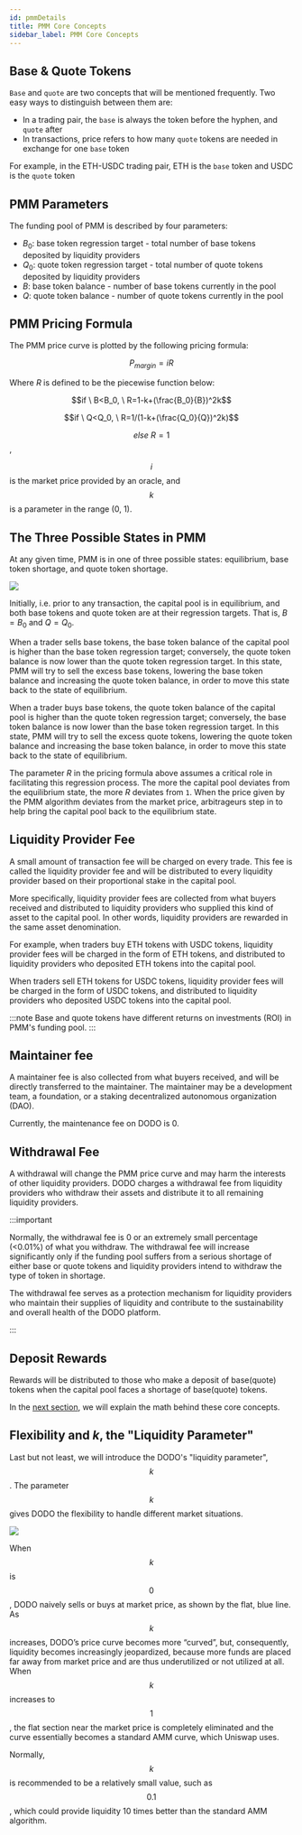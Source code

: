 ```yaml
---
id: pmmDetails
title: PMM Core Concepts
sidebar_label: PMM Core Concepts
---
```


## Base & Quote Tokens

`Base` and `quote` are two concepts that will be mentioned frequently. Two easy ways to distinguish between them are:

- In a trading pair, the `base` is always the token before the hyphen, and `quote` after
- In transactions, price refers to how many `quote` tokens are needed in exchange for one `base` token

For example, in the ETH-USDC trading pair, ETH is the `base` token and USDC is the `quote` token

## PMM Parameters

The funding pool of PMM is described by four parameters:

- $B_0$: base token regression target - total number of base tokens deposited by liquidity providers
- $Q_0$: quote token regression target - total number of quote tokens deposited by liquidity providers
- $B$: base token balance - number of base tokens currently in the pool
- $Q$: quote token balance - number of quote tokens currently in the pool

## PMM Pricing Formula

The PMM price curve is plotted by the following pricing formula:

$$P_{margin}=iR$$

Where $R$ is defined to be the piecewise function below:

$$if \ B<B_0, \ R=1-k+(\frac{B_0}{B})^2k$$

$$if \ Q<Q_0, \ R=1/(1-k+(\frac{Q_0}{Q})^2k)$$

$$else \ R=1$$,

$$i$$ is the market price provided by an oracle, and $$k$$ is a parameter in the range (0, 1).

## The Three Possible States in PMM

At any given time, PMM is in one of three possible states: equilibrium, base token shortage, and quote token shortage.

![](https://dodoex.github.io/docs/img/dodo_mode_switch.jpeg)

Initially, i.e. prior to any transaction, the capital pool is in equilibrium, and both base tokens and quote token are at their regression targets. That is, $B=B_0$ and $Q=Q_0$.

When a trader sells base tokens, the base token balance of the capital pool is higher than the base token regression target; conversely, the quote token balance is now lower than the quote token regression target. In this state, PMM will try to sell the excess base tokens, lowering the base token balance and increasing the quote token balance, in order to move this state back to the state of equilibrium.

When a trader buys base tokens, the quote token balance of the capital pool is higher than the quote token regression target; conversely, the base token balance is now lower than the base token regression target. In this state, PMM will try to sell the excess quote tokens, lowering the quote token balance and increasing the base token balance, in order to move this state back to the state of equilibrium.

The parameter $R$ in the pricing formula above assumes a critical role in facilitating this regression process. The more the capital pool deviates from the equilibrium state, the more $R$ deviates from `1`. When the price given by the PMM algorithm deviates from the market price, arbitrageurs step in to help bring the capital pool back to the equilibrium state.

## Liquidity Provider Fee

A small amount of transaction fee will be charged on every trade. This fee is called the liquidity provider fee and will be distributed to every liquidity provider based on their proportional stake in the capital pool.

More specifically, liquidity provider fees are collected from what buyers received and distributed to liquidity providers who supplied this kind of asset to the capital pool. In other words, liquidity providers are rewarded in the same asset denomination. 

For example, when traders buy ETH tokens with USDC tokens, liquidity provider fees will be charged in the form of ETH tokens, and distributed to liquidity providers who deposited ETH tokens into the capital pool.

When traders sell ETH tokens for USDC tokens, liquidity provider fees will be charged in the form of USDC tokens, and distributed to liquidity providers who deposited USDC tokens into the capital pool.

:::note
Base and quote tokens have different returns on investments (ROI) in PMM's funding pool.
:::

## Maintainer fee

A maintainer fee is also collected from what buyers received, and will be directly transferred to the maintainer. The maintainer may be a development team, a foundation, or a staking decentralized autonomous organization (DAO).

Currently, the maintenance fee on DODO is 0.

## Withdrawal Fee

A withdrawal will change the PMM price curve and may harm the interests of other liquidity providers. DODO charges a withdrawal fee from liquidity providers who withdraw their assets and distribute it to all remaining liquidity providers.

:::important

Normally, the withdrawal fee is 0 or an extremely small percentage (<0.01%) of what you withdraw. The withdrawal fee will increase significantly only if the funding pool suffers from a serious shortage of either base or quote tokens and liquidity providers intend to withdraw the type of token in shortage.

The withdrawal fee serves as a protection mechanism for liquidity providers who maintain their supplies of liquidity and contribute to the sustainability and overall health of the DODO platform.

:::

## Deposit Rewards

Rewards will be distributed to those who make a deposit of base(quote) tokens when the capital pool faces a shortage of base(quote) tokens.

In the [next section](./math), we will explain the math behind these core concepts. 

## Flexibility and $k$, the "Liquidity Parameter"

Last but not least, we will introduce the DODO's "liquidity parameter", $$k$$. The parameter $$k$$ gives DODO the flexibility to handle different market situations. 

![](https://dodoex.github.io/docs/img/dodo_k.jpeg)

When $$k$$ is $$0$$, DODO naively sells or buys at market price, as shown by the flat, blue line. As $$k$$ increases, DODO’s price curve becomes more “curved”, but, consequently, liquidity becomes increasingly jeopardized, because more funds are placed far away from market price and are thus underutilized or not utilized at all. When $$k$$ increases to $$1$$, the flat section near the market price is completely eliminated and the curve essentially becomes a standard AMM curve, which Uniswap uses.

Normally, $$k$$ is recommended to be a relatively small value, such as $$0.1$$, which could provide liquidity 10 times better than the standard AMM algorithm.


